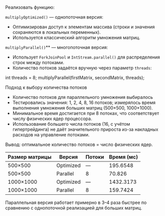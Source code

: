 
Реализовать функцию:

`multiplyOptimized()` — однопоточная версия:

   * Оптимизирован доступ к элементам массива (строки и значения сохраняются в локальных переменных).
   * Используется классический алгоритм умножения матриц.

`multiplyParallel()`** — многопоточная версия:

   * Использует `ForkJoinPool` и `IntStream.parallel()` для распределения строк между потоками.
   * Количество потоков задаётся вручную через параметр `threads`:

   int threads = 8;
   multiplyParallel(firstMatrix, secondMatrix, threads);
 

 Подход к выбору количества потоков

* Количество потоков для параллельного умножения выбиралось 
* Тестировались значения: 1, 2, 4, 8, 16 потоков; измерялось время выполнения умножения больших матриц (500×500, 1000×1000).
* Минимальное время достигается при 8 потоках, что соответствует числу физических ядер процессора.
* Использование большего числа потоков (16, с учётом гипертрейдинга) не даёт значительного прироста из-за накладных расходов на управление потоками.

Вывод: оптимальное количество потоков = число физических ядер.


| Размер матрицы | Версия    | Потоки | Время (мс) |
| -------------- | --------- | ------ | ---------- |
| 500×500        | Optimized | —      |195.6548    |
| 500×500        | Parallel  | 8      | 70.826     |
| 1000×1000      | Optimized | —      | 1432.3173  |
| 1000×1000      | Parallel  | 8      | 159.7424   |

Параллельная версия работает примерно в 3–4 раза быстрее по сравнению с однопоточной реализацией для больших матриц.

